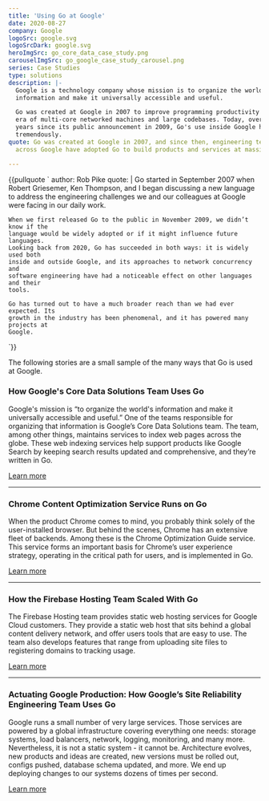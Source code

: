 ```yaml
---
title: 'Using Go at Google'
date: 2020-08-27
company: Google
logoSrc: google.svg
logoSrcDark: google.svg
heroImgSrc: go_core_data_case_study.png
carouselImgSrc: go_google_case_study_carousel.png
series: Case Studies
type: solutions
description: |-
  Google is a technology company whose mission is to organize the world’s
  information and make it universally accessible and useful.

  Go was created at Google in 2007 to improve programming productivity in an
  era of multi-core networked machines and large codebases. Today, over 10
  years since its public announcement in 2009, Go's use inside Google has grown
  tremendously.
quote: Go was created at Google in 2007, and since then, engineering teams
  across Google have adopted Go to build products and services at massive scale.

---
```


{{pullquote `
  author: Rob Pike
  quote: |
    Go started in September 2007 when Robert Griesemer, Ken Thompson, and I began
    discussing a new language to address the engineering challenges we and our
    colleagues at Google were facing in our daily work.

    When we first released Go to the public in November 2009, we didn’t know if the
    language would be widely adopted or if it might influence future languages.
    Looking back from 2020, Go has succeeded in both ways: it is widely used both
    inside and outside Google, and its approaches to network concurrency and
    software engineering have had a noticeable effect on other languages and their
    tools.

    Go has turned out to have a much broader reach than we had ever expected. Its
    growth in the industry has been phenomenal, and it has powered many projects at
    Google.
`}}

The following stories are a small sample of the many ways that Go is used at Google.

### How Google's Core Data Solutions Team Uses Go

Google's mission is “to organize the world's information and make it universally
accessible and useful.”  One of the teams responsible for organizing that
information is Google’s Core Data Solutions team. The team, among other things,
maintains services to index web pages across the globe. These web indexing
services help support products like Google Search by keeping search results
updated and comprehensive, and they’re written in Go.

[Learn more](/solutions/google/coredata/)

---

### Chrome Content Optimization Service Runs on Go

When the product Chrome comes to mind, you probably think solely of the user-installed browser. But behind the scenes, Chrome has an extensive fleet of backends. Among these is the Chrome Optimization Guide service. This service forms an important basis for Chrome’s user experience strategy, operating in the critical path for users, and is implemented in Go.

[Learn more](/solutions/google/chrome/)

---

### How the Firebase Hosting Team Scaled With Go

The Firebase Hosting team provides static web hosting services for Google Cloud customers. They provide a static web host that sits behind a global content delivery network, and offer users tools that are easy to use. The team also develops features that range from uploading site files to registering domains to tracking usage.

[Learn more](/solutions/google/firebase/)

---

### Actuating Google Production: How Google’s Site Reliability Engineering Team Uses Go

Google runs a small number of very large services. Those services are powered by a global infrastructure covering everything one needs: storage systems, load balancers, network, logging, monitoring, and many more. Nevertheless, it is not a static system - it cannot be. Architecture evolves, new products and ideas are created, new versions must be rolled out, configs pushed, database schema updated, and more. We end up deploying changes to our systems dozens of times per second.

[Learn more](/solutions/google/sitereliability/)